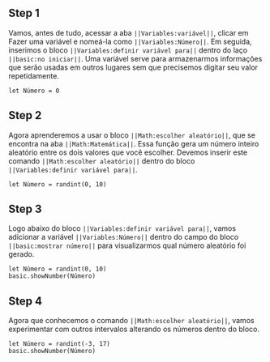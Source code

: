 ## Step 1

Vamos, antes de tudo, acessar a aba `||Variables:variável||`,
clicar em Fazer uma variável e nomeá-la como
`||Variables:Número||`. Em seguida, inserimos o bloco
`||Variables:definir variável para||` dentro do laço `||basic:no iniciar||`.
Uma variável serve para armazenarmos informações que serão usadas em outros lugares sem que
precisemos digitar seu valor repetidamente.

```blocks
let Número = 0
```

## Step 2

Agora aprenderemos a usar o bloco `||Math:escolher aleatório||`, que se encontra
na aba `||Math:Matemática||`. Essa função gera
um número inteiro aleatório entre os dois valores que você escolher. Devemos inserir
este comando `||Math:escolher aleatório||` dentro do bloco
`||Variables:definir variável para||`.

```blocks
let Número = randint(0, 10)
```

## Step 3

Logo abaixo do bloco `||Variables:definir variável para||`, vamos adicionar a variável `||Variables:Número||` dentro
do campo do bloco `||basic:mostrar número||` para visualizarmos qual número aleatório foi gerado.

```blocks
let Número = randint(0, 10)
basic.showNumber(Número)
```

## Step 4

Agora que conhecemos o comando `||Math:escolher aleatório||`, vamos experimentar
com outros intervalos alterando os números dentro do bloco.

```blocks
let Número = randint(-3, 17)
basic.showNumber(Número)
```
